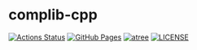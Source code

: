 # complib-cpp
[![Actions Status](https://github.com/atree4728/complib-cpp/workflows/verify/badge.svg)](https://github.com/atree4728/complib-cpp/actions) 
[![GitHub Pages](https://img.shields.io/static/v1?label=GitHub+Pages&message=+&color=brightgreen&logo=github)](https://atree4728.github.io/complib-cpp/)
[![atree](https://img.shields.io/endpoint?url=https%3A%2F%2Fatcoder-badges.now.sh%2Fapi%2Fatcoder%2Fjson%2Fatree)](https://atcoder.jp/users/atree)
[![LICENSE](https://img.shields.io/github/license/atree4728/complib-cpp)](https://github.com/atree4728/complib-cpp/blob/main/LICENSE)
